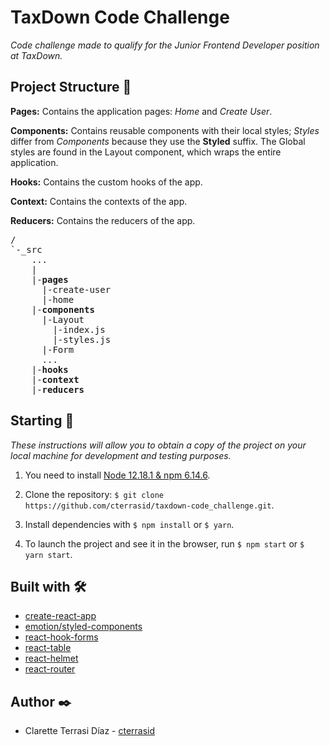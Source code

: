 # TaxDown Code Challenge

_Code challenge made to qualify for the Junior Frontend Developer position at TaxDown._

## Project Structure 📄

**Pages:** Contains the application pages: _Home_ and _Create User_.

**Components:** Contains reusable components with their local styles; _Styles_ differ from _Components_ because they use the **Styled** suffix. The Global styles are found in the Layout component, which wraps the entire application.

**Hooks:** Contains the custom hooks of the app.

**Context:** Contains the contexts of the app.

**Reducers:** Contains the reducers of the app.

<pre>
/
`-_src
    ...
    |
    |-<strong>pages</strong>
      |-create-user
      |-home
    |-<strong>components</strong>
      |-Layout
        |-index.js
        |-styles.js
      |-Form
      ...
    |-<strong>hooks</strong>
    |-<strong>context</strong>
    |-<strong>reducers</strong>
</pre>

## Starting 🚀

_These instructions will allow you to obtain a copy of the project on your local machine for development and testing purposes._

1. You need to install [Node 12.18.1 & npm 6.14.6](https://nodejs.org/es/download/).

2. Clone the repository: `$ git clone https://github.com/cterrasid/taxdown-code_challenge.git`.

3. Install dependencies with `$ npm install` or `$ yarn`.

4. To launch the project and see it in the browser, run `$ npm start` or `$ yarn start`.


## Built with 🛠️

- [create-react-app](https://create-react-app.dev/docs/getting-started/)
- [emotion/styled-components](https://emotion.sh/docs/styled)
- [react-hook-forms](https://react-hook-form.com/)
- [react-table](https://react-table-omega.vercel.app/)
- [react-helmet](https://github.com/nfl/react-helmet)
- [react-router](https://reactrouter.com/)

## Author ✒️

- Clarette Terrasi Díaz - [cterrasid](https://www.linkedin.com/in/clarette-terrasi-diaz/?locale=en_US)
